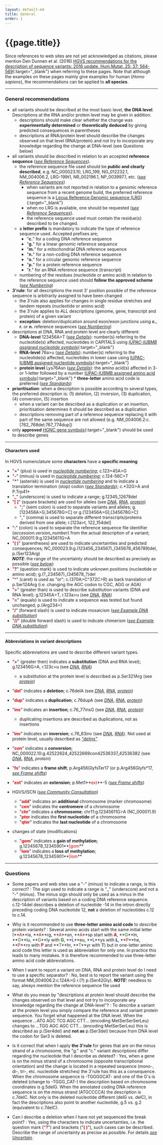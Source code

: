 ```yaml
---
layout: default-md
title: General
order: 1
---
```


# {{page.title}}

Since references to web sites are not yet acknowledged as citations, please mention Den Dunnen et al. (2016) [HGVS recommendations for the description of sequence variants: 2016 update. Hum.Mutat. 25: 37: 564-569](http://onlinelibrary.wiley.com/doi/10.1002/humu.22981/pdf){:target="\_blank"} when referring to these pages. Note that although the examples on these pages mainly give examples for human (_Homo sapiens_), the recommendations can be applied to **all species**.

* * *

### General recommendations

*	all variants should be described at the most basic level, **the DNA level**. Descriptions at the RNA and/or protein level may be given in addition.
	*	descriptions should make clear whether the change was **experimentally determined** or **theoretically deduced** by giving predicted consequences in parentheses
	*	descriptions at RNA/protein level should describe the changes observed on that level (RNA/protein) and not try to incorporate any knowledge regarding the change at DNA-level (see Questions below)	
*	all variants should be described in relation to an accepted **reference sequence** ([_see Reference Sequences_](/bg-material/refseq)).
	*	the reference sequence file used should be **public and clearly described**, e.g. NC\_000023.10, LRG\_199, NG\_012232.1, NM\_004006.2, LRG\-199t1, NR\_002196.1, NP\_003997.1, etc. ([_see Reference Sequences_](/bg-material/refseq))
		*	when variants are not reported in relation to a genomic reference sequence from a recent genome build, the preferred reference sequence is a [Locus Reference Genomic sequence (LRG)](http://www.lrg-sequence.org){:target="\_blank"}
		*	when no LRG is available, one should be requested ([_see Reference Sequences_](/bg-material/refseq)).
		*	the reference sequence used must contain the residue(s) described to be changed. 
	*	a **letter prefix** is mandatory to indicate the type of reference sequence used. Accepted prefixes are;
		*	"**c.**" for a coding DNA reference sequence	
		*	"**g.**" for a linear genomic reference sequence
		*	"**m.**" for a mitochondrial DNA reference sequence
		*	"**n.**" for a non-coding DNA reference sequence
		*	"**o.**" for a circular genomic reference sequence
		*	"**p.**" for a protein reference sequence
		*	"**r.**" for an RNA reference sequence (transcript)
	*	numbering of the residues (nucleotide or amino acid) in relation to the reference sequence used should **follow the approved scheme** ([_see Numbering_](/bg-material/numbering))
*	**3'rule**: for all descriptions the most 3' position possible of the reference sequence is arbitrarily assigned to have been changed
	*	the 3'rule also applies for changes in single residue stretches and tandem repeats  (nucleotide or amino acid)
	*	the 3'rule applies to ALL descriptions (genome, gene, transcript and protein) of a given variant
	*	**exception**: deletion/duplication around exon/exon junctions using **c.**, **r.** or **n.** reference sequences ([_see Numbering_](/bg-material/numbering/#DNAc))
*	descriptions at DNA, RNA and protein level are clearly different:
	*	**DNA-level** 123456A>T ([_see Details_](/recommendations/DNA)): number(s) referring to the nucleotide(s) affected, nucleotides in CAPITALS using [_IUPAC-IUBMB assigned nucleotide symbols_](http://www.chem.qmul.ac.uk/iubmb/misc/naseq.html#500){:target="\_blank"}
	*	**RNA-level** 76a>u ([_see Details_](/recommendations/RNA)): number(s) referring to the nucleotide(s) affected, nucleotides in lower case using [IUPAC-IUBMB assigned nucleotide symbols](http://www.chem.qmul.ac.uk/iubmb/misc/naseq.html#500){:target="\_blank"}
	*	**protein level** Lys76Asn ([_see Details_](/recommendations/protein)): the amino acid(s) affected in 3- or 1-letter followed by a number [IUPAC-IUBMB assigned amino acid symbols](http://www.chem.qmul.ac.uk/iubmb/misc/naseq.html#500){:target="\_blank"}
			*	**three-letter** amino acid code is preferred ([_see Standards_](/bg-material/standards/#aacode))
*	**prioritisation**: when a description is possible according to several types, the preferred description is: (1) deletion, (2) inversion, (3) duplication, (4) conversion, (5) insertion
	* 	when a variant can be described as a duplication or an insertion, prioritisation determines it should be described as a duplication
	*	descriptions removing part of a reference sequence replacing it with part of the same sequence are not allowed (e.g. NM\_004006.2:c.[762_768del;767_774dup])
*	only **approved** [HGNC gene symbols](http://www.genenames.org){:target="\_blank"} should be used to describe genes

* * *
<a name="characters"></a>

#### Characters used

In HGVS nomenclature some **characters** have a **specific meaning**

*	"**<font color="red">+</font>**" (plus) is used in [_nucleotide numbering_](/bg-material/numbering); c.123+45A>G
*	"**<font color="red">-</font>**" (minus) is used in [_nucleotide numbering_](/bg-material/numbering); c.124-56C>T
*	"**<font color="red">*</font>**" (asterisk) is used in [_nucleotide numbering_](/bg-material/numbering) and to indicate a translation termination (stop) codon ([_see Standards_](/bg-material/standards#RNAcode)); c.\*32G>A and P.Trp41\* 
*	"**<font color="red">_</font>**" (underscore) is used to indicate a range; g.12345\_12678del
*	"**<font color="red">[ ]</font>**" (square brackets) are used for alleles (see [_DNA_](/recommendations/DNA/variant/alleles), [_RNA_](/recommendations/RNA/variant/alleles), [_protein_](/recommendations/protein/variant/alleles))
	*	"**<font color="red">;</font>**" (semi colon) is used to separate variants and alleles; g.[123456A>G;345678G>C] or g.[123456A>G];[345678G>C]
	*	"**<font color="red">,</font>**" (comma) is used to separate different transcripts/proteins derived from one allele; r.[123a>t, 122\_154del]
*	"**<font color="red">:</font>**" (colon) is used to separate the reference sequence file identifier (_accession.version\_number_) from the actual description of a variant; NC\_000011.9:g.12345611G>A
*	"**<font color="red">( )</font>**" (parentheses) are used to indicate uncertainties and predicted consequences; NC\_000023.9:g.(123456\_234567)\_(345678\_456789)del, p.(Ser123Arg)<br>
	_**NOTE**_: the range of the uncertainty should be described as precisely as possible ([_see below_](#uncertain1))
*	"**<font color="red">?</font>**" (question mark) is used to indicate unknown positions (nucleotide or amino acid); g.(?\_234567)\_(345678\_?)del
*	"**<font color="red">^</font>**" (caret) is used as "or"; c.(370A>C^372C>R) as back translation of p.Ser124Arg (i.e. changing the AGC codon to CGC, AGG or AGA)
*	"**<font color="red">&gt;</font>**" (greater than) is used to describe substitution variants (DNA and RNA level); g.12345A>T, r.123a>u (see [_DNA_](/recommendations/DNA/variant/substitution), [_RNA_](/recommendations/RNA/variant/substitution))
*	"**<font color="red">=</font>**" (equals) is used to indicate a sequence was tested but found unchanged; p.(Arg234=)
*	"**<font color="red">/</font>**" (forward slash) is used to indicate mosaicism ([_see Example DNA substitution_](/recommendations/DNA/variant/substitution/))
*	"**<font color="red">//</font>**" (double forward slash) is used to indicate chimerism ([_see Example DNA substitution_](/recommendations/DNA/variant/substitution/))

* * *
<a name="abbreviation"></a>

#### Abbreviations in variant descriptions

Specific abbreviations are used to describe different variant types.

*	"**<font color="red">&gt;</font>**" (greater then) indicates a **substitution** (DNA and RNA level); g.123456G>A, r.123c>u (see [_DNA_](/recommendations/DNA/variant/substitution), [_RNA_](/recommendations/RNA/variant/substitution))
	*	a substitution at the protein level is described as p.Ser321Arg (see [_protein_](/recommendations/protein/variant/substitution)) 
*	"**<font color="red">del</font>**" indicates a **deletion**; c.76delA (see [_DNA_](/recommendations/DNA/variant/deletion), [_RNA_](/recommendations/RNA/variant/deletion), [_protein_](/recommendations/protein/variant/deletion))
*	"**<font color="red">dup</font>**" indicates a **duplication**; c.76dupA (see [_DNA_](/recommendations/DNA/variant/duplication), [_RNA_](/recommendations/RNA/variant/duplication), [_protein_](/recommendations/protein/variant/duplication))
*	"**<font color="red">ins</font>**" indicates an **insertion**; c.76\_77insG (see [_DNA_](/recommendations/DNA/variant/insertion), [_RNA_](/recommendations/RNA/variant/insertion), [_protein_](/recommendations/protein/variant/insertion))
	*	duplicating insertions are described as duplications, not as insertions	
*	"**<font color="red">inv</font>**" indicates an **inversion**; c.76\_83inv (see [_DNA_](/recommendations/DNA/variant/inversion), [_RNA_](/recommendations/RNA/variant/inversion)). Not used at protein level, usually described as [_"delins"_](/recommendations/protein/variant/delins/)
*	"**<font color="red">con</font>**" indicates a **conversion**; NC\_000022.10:g.42522624\_42522669con42536337\_42536382 (see [_DNA_](/recommendations/DNA/variant/conversion), [_RNA_](/recommendations/RNA/variant/conversion), _protein_)
*	"**<font color="red">fs</font>**" indicates a **frame shift**; p.Arg456GlyfsTer17 (or p.Arg456Glyfs*17, [_see Frame shifts_](/recommendations/protein/variant/frameshift))
*	"**<font color="red">ext</font>**" indicates an **extension**; p.Met1**<font color="red">ext</font>**-5 ([_see Frame shifts_](/recommendations/protein/variant/extension))

*	HGVS/ISCN ([_see Community Consultation_](http://www.hgvs.org/mutnomen/comments004.html))
	*	"**<font color="red">add</font>**" indicates an **additional** chromosome (marker chromosome)
	*	"**<font color="red">cen</font>**" indicates the **centromere** of a chromosome
	*	"**<font color="red">chr</font>**" indicates a **chromosome**; chr11:g.12345611G>A (NC_000011.9)
	*	"**<font color="red">pter</font>** indicates the **first nucleotide** of a chromosome
	*	"**<font color="red">qter</font>**" indicates the **last nucleotide** of a chromosome

*	changes of state (modifications)
	*	"**<font color="red">gom</font>**" indicates a **gain of methylation**; g.12345678_12345901**<font color="red">|gom</font>**
	*	"**<font color="red">lom</font>**" indicates a **loss of methylation**; g.12345678_12345901**<font color="red">|lom</font>**	

* * *

### Questions

*	Some papers and web sites use a "-" (minus) to indicate a range, is this correct?
:	The sign used to indicate a range is "_" (underscore) and not a "-" (minus). The minus sign should only be used as a minus in the description of variants based on a coding DNA reference sequence. c.12-14del describes a deletion of nucleotide -14 in the intron directly preceding coding DNA nucleotide 12, **not** a deletion of nucleotides c.12 to c.14.

*	Why is it recommended to use **three-letter amino acid code** to describe protein variants?
:	Several amino acids start with the same initial letter (**<font color="red">A</font>**la, **<font color="red">A</font>**rg, **<font color="red">A</font>**sn, **<font color="red">A</font>**sp start with **<font color="red">A</font>**, **<font color="green">G</font>**ln, **<font color="green">G</font>**lu, **<font color="green">G</font>**ly with **<font color="green">G</font>**, **<font color="blue">L</font>**eu, **<font color="blue">L</font>**ys with **<font color="blue">L</font>**, **<font color="red">P</font>**he, **<font color="red">P</font>**ro with **<font color="red">P</font>** and **<font color="green">T</font>**hr, **<font color="green">T</font>**yr with **<font color="green">T</font>**) but in one-letter amino acid code this letter is used as abbreviation for only one. In practice this leads to many mistakes. It is therefore recommended to use three-letter amino acid code abbreviations. 

*	When I want to report a variant on DNA, RNA and protein level do I need to use a specific separator?
	:	No, best is to report the variant using the format NM\_004006.2:c.124A>G r.(?) p.(Ser42Gly). **_NOTE:_** needless to say, always mention the reference sequence file used

*	What do you mean by "descriptions at protein level should describe the changes observed on that level and not try to incorporate any knowledge regarding the change at DNA-level"?
	:	To describe a variant at the protein level you simply compare the reference and variant protein sequence. You forget what happened at the DNA level. When the sequence ...ATG AGC TCG AGC CTT... (encoding MetSerSerSerLeu) changes to ...TGG AGC AGC CTT... (encoding MetSerSerLeu) this is described as p.(Ser4del) and **not as** p.(Ser3del) because from DNA level the codon for Ser3 is deleted.
	
*	Is it correct that when I apply **the 3'rule** for genes that are on the minus strand of a chromosome, the "g." and "c." variant descriptions differ regarding the nucleotide that I describe as deleted?
	:	Yes, when a gene is on the minus strand of a chromosome (opposite transcriptional orientation) and the change is located in a repeated sequence (mono-, di-, tri-, etc. nucleotide stretches) the 3'rule has this as a consequence. When the chromosome sequence is -TGGGGCAT- and one of the G's is deleted (change to -TGGG_CAT-) the description based on chromosome coordinates is g.5delG. When the annotated coding DNA reference sequence is on the minus strand (ATGCCCCA) the description is c.7delC. Not only is the deleted nucleotide different (delG vs. delC), in fact the descriptions also point to another nucleotide, g.5 vs. g.2 (equivalent to c.7delC).

<a name="uncertain1"></a>

*	Can I describe a deletion when I have not yet sequenced the break point?
:	Yes, using the characters to indicate uncertainties, i.e. the question mark ("**<font color="red">?</font>**") and brackets ("**<font color="red">( )</font>**"), such cases can be described. Describe the range of uncertainty as precise as possible. For details [_see Uncertain_](/recommendations/uncertain/).

